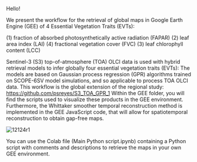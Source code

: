 
Hello!

We present the workflow for the retrieval of global maps in Google Earth Engine (GEE) of 4 Essential Vegetation Traits (EVTs): 

(1) fraction of absorbed photosynthetically active radiation (FAPAR)
(2) leaf area index (LAI)
(4) fractional vegetation cover (FVC)
(3) leaf chlorophyll content (LCC)


Sentinel-3 (S3) top-of-atmosphere (TOA) OLCI data is used with hybrid retrieval models to infer globally four essential vegetation traits (EVTs):
The models are based on Gaussian process regression (GPR) algorithms trained on SCOPE-6SV model simulations, and so applicable to process TOA OLCI data.
This workflow is the global extension of the regional study: https://github.com/psreyes/S3_TOA_GPR_1
Within the GEE folder, you will find the scripts used to visualize these products in the GEE environment. Furthermore, the Whittaker smoother temporal reconstruction method is implemented in the GEE JavaScript code, that will allow for spatiotemporal reconstruction to obtain gap-free maps.


![12124r1](https://user-images.githubusercontent.com/123364246/219020011-22517ec1-2cf6-4b91-8334-fdd813aac119.png)


You can use the Colab file (Main Python script.ipynb) containing a Python script with comments and descriptions to retrieve the maps in your own GEE environment.

